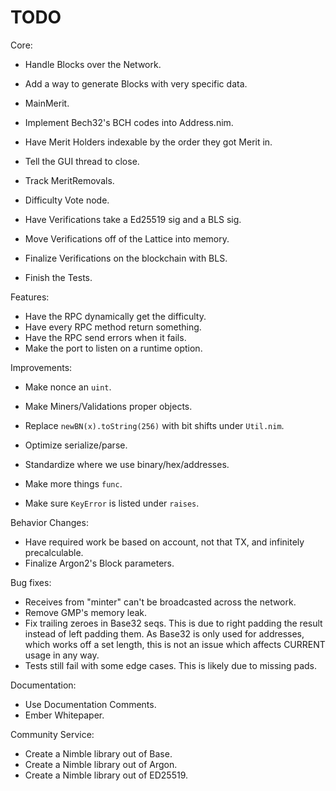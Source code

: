 # TODO

Core:
- Handle Blocks over the Network.
- Add a way to generate Blocks with very specific data.

- MainMerit.

- Implement Bech32's BCH codes into Address.nim.
- Have Merit Holders indexable by the order they got Merit in.

- Tell the GUI thread to close.

- Track MeritRemovals.
- Difficulty Vote node.

- Have Verifications take a Ed25519 sig and a BLS sig.
- Move Verifications off of the Lattice into memory.
- Finalize Verifications on the blockchain with BLS.

- Finish the Tests.

Features:
- Have the RPC dynamically get the difficulty.
- Have every RPC method return something.
- Have the RPC send errors when it fails.
- Make the port to listen on a runtime option.

Improvements:
- Make nonce an `uint`.
- Make Miners/Validations proper objects.

- Replace `newBN(x).toString(256)` with bit shifts under `Util.nim`.
- Optimize serialize/parse.

- Standardize where we use binary/hex/addresses.

- Make more things `func`.
- Make sure `KeyError` is listed under `raises`.

Behavior Changes:
- Have required work be based on account, not that TX, and infinitely precalculable.
- Finalize Argon2's Block parameters.

Bug fixes:
- Receives from "minter" can't be broadcasted across the network.
- Remove GMP's memory leak.
- Fix trailing zeroes in Base32 seqs. This is due to right padding the result instead of left padding them. As Base32 is only used for addresses, which works off a set length, this is not an issue which affects CURRENT usage in any way.
- Tests still fail with some edge cases. This is likely due to missing pads.

Documentation:
- Use Documentation Comments.
- Ember Whitepaper.

Community Service:
- Create a Nimble library out of Base.
- Create a Nimble library out of Argon.
- Create a Nimble library out of ED25519.
